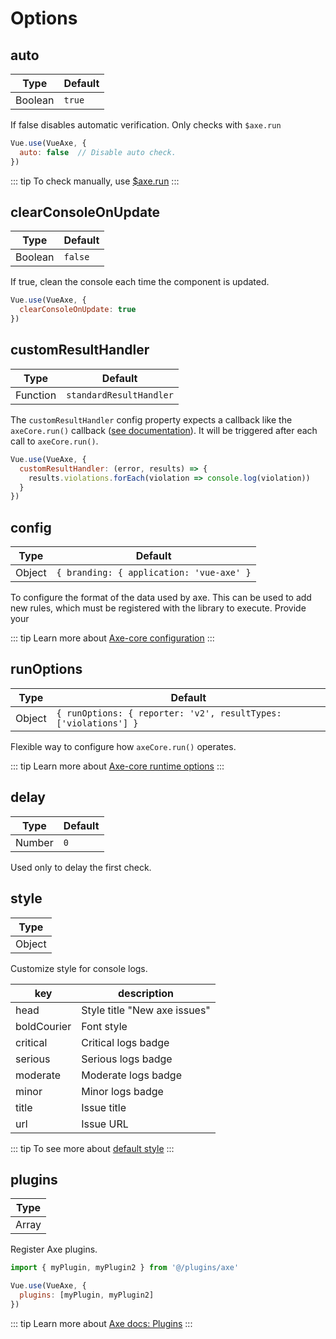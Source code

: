 # Options

## auto

| Type     | Default  |
| -------- | -------- |
| Boolean  | `true`   | 

If false disables automatic verification. Only checks with `$axe.run`


```js
Vue.use(VueAxe, {
  auto: false  // Disable auto check. 
})
```

::: tip
To check manually, use [$axe.run](/guide/api.html#run)
:::

## clearConsoleOnUpdate

| Type     | Default  |
| -------- | -------- |
| Boolean  | `false`  | 

If true, clean the console each time the component is updated.

```js
Vue.use(VueAxe, {
  clearConsoleOnUpdate: true  
})
```

## customResultHandler

| Type     | Default                  |
| -------- | ------------------------ |
| Function | `standardResultHandler`  | 

The `customResultHandler` config property expects a callback like the `axeCore.run()` callback ([see documentation](https://github.com/dequelabs/axe-core/blob/master/doc/API.md#parameters-axerun)). It will be triggered after each call to `axeCore.run()`.

```js
Vue.use(VueAxe, {
  customResultHandler: (error, results) => {
    results.violations.forEach(violation => console.log(violation))
  }
})
```

## config

| Type     | Default                                  |
| -------- | ---------------------------------------- |
| Object   | `{ branding: { application: 'vue-axe' }` | 

To configure the format of the data used by axe. This can be used to add new rules, which must be registered with the library to execute.
Provide your 

::: tip
Learn more about [Axe-core configuration](https://github.com/dequelabs/axe-core/blob/master/doc/API.md#api-name-axeconfigure)
:::

## runOptions

| Type     | Default                                                         |
| -------- | --------------------------------------------------------------- |
| Object   | `{ runOptions: { reporter: 'v2', resultTypes: ['violations'] }` | 

Flexible way to configure how `axeCore.run()` operates.

::: tip
Learn more about [Axe-core runtime options](https://github.com/dequelabs/axe-core/blob/master/doc/API.md#options-parameter)
:::

## delay

| Type     | Default  |
| -------- | -------- |
| Number   | `0`      | 

Used only to delay the first check.

## style

| Type     |
| -------- |
| Object   | 

Customize style for console logs.

| key         | description                   |
| ----------- | ----------------------------- | 
| head        | Style title "New axe issues"  | 
| boldCourier | Font style                    | 
| critical    | Critical logs badge           | 
| serious     | Serious logs badge            | 
| moderate    | Moderate logs badge           | 
| minor       | Minor logs badge              | 
| title       | Issue title                   | 
| url         | Issue URL                     | 

::: tip
To see more about [default style](https://github.com/vue-a11y/vue-axe/blob/master/src/index.js#L22) 
:::

## plugins

| Type     |
| -------- |
| Array    | 

Register Axe plugins.

```js
import { myPlugin, myPlugin2 } from '@/plugins/axe'

Vue.use(VueAxe, {
  plugins: [myPlugin, myPlugin2]
})
```

::: tip
Learn more about [Axe docs: Plugins](https://github.com/dequelabs/axe-core/blob/master/doc/plugins.md)
:::
